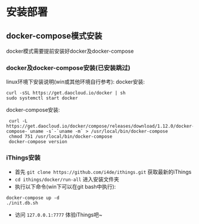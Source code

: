 # 安装部署

## docker-compose模式安装

docker模式需要提前安装好docker及docker-compose
### docker及docker-compose安装(已安装跳过)
linux环境下安装说明(win或其他环境自行参考):
docker安装:
```shell
curl -sSL https://get.daocloud.io/docker | sh
sudo systemctl start docker
```
docker-compose安装:
```shell
 curl -L https://get.daocloud.io/docker/compose/releases/download/1.12.0/docker-compose-`uname -s`-`uname -m` > /usr/local/bin/docker-compose
 chmod 751 /usr/local/bin/docker-compose
 docker-compose version
```

### iThings安装 
* 首先 `git clone https://github.com/i4de/ithings.git` 获取最新的iThings
* `cd ithings/docker/run-all` 进入安装文件夹
* 执行以下命令(win下可以在git bash中执行):
```shell
docker-compose up -d
./init.db.sh
```
* 访问 `127.0.0.1:7777` 体验iThings吧~
